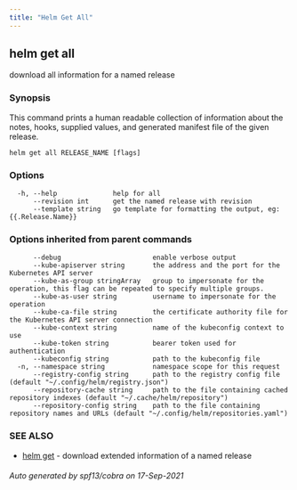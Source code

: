 ```yaml
---
title: "Helm Get All"
---
```


## helm get all

download all information for a named release

### Synopsis


This command prints a human readable collection of information about the
notes, hooks, supplied values, and generated manifest file of the given release.


```
helm get all RELEASE_NAME [flags]
```

### Options

```
  -h, --help              help for all
      --revision int      get the named release with revision
      --template string   go template for formatting the output, eg: {{.Release.Name}}
```

### Options inherited from parent commands

```
      --debug                       enable verbose output
      --kube-apiserver string       the address and the port for the Kubernetes API server
      --kube-as-group stringArray   group to impersonate for the operation, this flag can be repeated to specify multiple groups.
      --kube-as-user string         username to impersonate for the operation
      --kube-ca-file string         the certificate authority file for the Kubernetes API server connection
      --kube-context string         name of the kubeconfig context to use
      --kube-token string           bearer token used for authentication
      --kubeconfig string           path to the kubeconfig file
  -n, --namespace string            namespace scope for this request
      --registry-config string      path to the registry config file (default "~/.config/helm/registry.json")
      --repository-cache string     path to the file containing cached repository indexes (default "~/.cache/helm/repository")
      --repository-config string    path to the file containing repository names and URLs (default "~/.config/helm/repositories.yaml")
```

### SEE ALSO

* [helm get](helm_get.md)	 - download extended information of a named release

###### Auto generated by spf13/cobra on 17-Sep-2021
